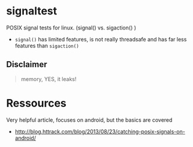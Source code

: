 # signaltest

POSIX signal tests for linux. (signal() vs. sigaction() )

- `signal()` has limited features, is not really threadsafe and has far less features than `sigaction()`

## Disclaimer

> memory, YES, it leaks!

# Ressources

Very helpful article, focuses on android, but the basics are covered

- <http://blog.httrack.com/blog/2013/08/23/catching-posix-signals-on-android/>

